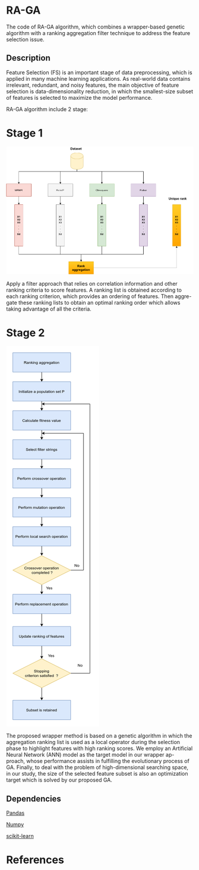 # RA-GA
The code of RA-GA algorithm, which combines a wrapper-based genetic algorithm with a ranking aggregation filter technique to address the feature selection issue.

## Description
Feature Selection (FS) is an important stage of data preprocessing, which is applied in many machine learning applications. As real-world data contains irrelevant, redundant, and noisy features, 
the main objective of feature selection is data-dimensionality reduction, in which the smallest-size subset of features is selected to maximize the model performance. 

RA-GA algorithm include 2 stage: 
</br>
# Stage 1

<img src="./imgs/stage1.png" alt="Raking aggregation" title="Ranking aggregation">

Apply a filter approach that relies on correlation information and
other ranking criteria to score features. A ranking list is obtained according to
each ranking criterion, which provides an ordering of features. Then aggre-
gate these ranking lists to obtain an optimal ranking order which allows taking
advantage of all the criteria. 
</br>

# Stage 2

<img src="./imgs/rhga.png" alt="Hybrid genetic algorithm" title="Hybrid genetic algorithm">

The proposed wrapper method is based on a genetic
algorithm in which the aggregation ranking list is used as a local operator during
the selection phase to highlight features with high ranking scores. We employ an
Artificial Neural Network (ANN) model as the target model in our wrapper ap-
proach, whose performance assists in fulfilling the evolutionary process of GA.
Finally, to deal with the problem of high-dimensional searching space, in our
study, the size of the selected feature subset is also an optimization target which
is solved by our proposed GA.



## Dependencies
[Pandas](https://pandas.pydata.org/)

[Numpy](http://www.numpy.org/)

[scikit-learn](http://scikit-learn.org/stable/)

# References





